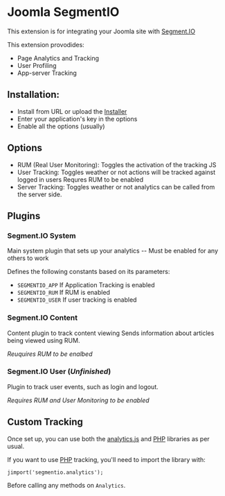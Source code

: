 # Joomla SegmentIO

This extension is for integrating your Joomla site with [Segment.IO][segment]

This extension provodides:

* Page Analytics and Tracking
* User Profiling
* App-server Tracking

## Installation:

* Install from URL or upload the [Installer][download]
* Enter your application's key in the options
* Enable all the options (usually)

## Options

* RUM (Real User Monitoring): Toggles the activation of the tracking JS
* User Tracking: Toggles weather or not actions will be tracked against logged in users
  Requres RUM to be enabled
* Server Tracking: Toggles weather or not analytics can be called from the server side.

## Plugins

### Segment.IO System
Main system plugin that sets up your analytics -- Must be enabled for any others to work

Defines the following constants based on its parameters:

* `SEGMENTIO_APP` If Application Tracking is enabled
* `SEGMENTIO_RUM` If RUM is enabled
* `SEGMENTIO_USER` If user tracking is enabled

### Segment.IO Content
Content plugin to track content viewing
Sends information about articles being viewed using RUM.

_Reuquires RUM to be enalbed_

### Segment.IO User (_Unfinished_)
Plugin to track user events, such as login and logout.

_Requires RUM and User Monitoring to be enabled_


## Custom Tracking

Once set up, you can use both the [analytics.js][analyticsjs] and [PHP][analytics-php] libraries as per usual.

If you want to use [PHP][analytics-php] tracking, you'll need to import the library with:

    jimport('segmentio.analytics');

Before calling any methods on `Analytics`.


[segment]: https://segment.io/
[analyticsjs]: https://segment.io/libraries/analytics.js
[analytics-php]: https://segment.io/libraries/php
[download]: http://updates.mrzen.com/segmentio/segmentio-latest.zip
